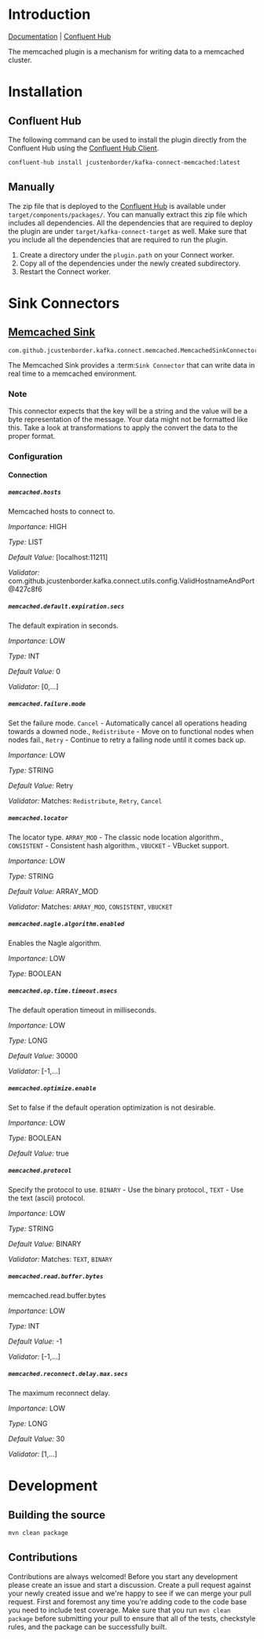 # Introduction
[Documentation](https://jcustenborder.github.io/kafka-connect-documentation/projects/kafka-connect-memcached) | [Confluent Hub](https://www.confluent.io/hub/jcustenborder/kafka-connect-memcached)

The memcached plugin is a mechanism for writing data to a memcached cluster.

# Installation

## Confluent Hub

The following command can be used to install the plugin directly from the Confluent Hub using the
[Confluent Hub Client](https://docs.confluent.io/current/connect/managing/confluent-hub/client.html).

```bash
confluent-hub install jcustenborder/kafka-connect-memcached:latest
```

## Manually

The zip file that is deployed to the [Confluent Hub](https://www.confluent.io/hub/jcustenborder/kafka-connect-memcached) is available under
`target/components/packages/`. You can manually extract this zip file which includes all dependencies. All the dependencies
that are required to deploy the plugin are under `target/kafka-connect-target` as well. Make sure that you include all the dependencies that are required
to run the plugin.

1. Create a directory under the `plugin.path` on your Connect worker.
2. Copy all of the dependencies under the newly created subdirectory.
3. Restart the Connect worker.



# Sink Connectors
## [Memcached Sink](https://jcustenborder.github.io/kafka-connect-documentation/projects/kafka-connect-memcached/sinks/MemcachedSinkConnector.html)

```
com.github.jcustenborder.kafka.connect.memcached.MemcachedSinkConnector
```

The Memcached Sink provides a :term:`Sink Connector` that can write data in real time to a memcached environment.
### Note

This connector expects that the key will be a string and the value will be a byte representation of the message. Your data might not be formatted like this. Take a look at transformations to apply the convert the data to the proper format.
### Configuration

#### Connection


##### `memcached.hosts`

Memcached hosts to connect to.

*Importance:* HIGH

*Type:* LIST

*Default Value:* [localhost:11211]

*Validator:* com.github.jcustenborder.kafka.connect.utils.config.ValidHostnameAndPort@427c8f6



##### `memcached.default.expiration.secs`

The default expiration in seconds.

*Importance:* LOW

*Type:* INT

*Default Value:* 0

*Validator:* [0,...]



##### `memcached.failure.mode`

Set the failure mode. `Cancel` - Automatically cancel all operations heading towards a downed node., `Redistribute` - Move on to functional nodes when nodes fail., `Retry` - Continue to retry a failing node until it comes back up.

*Importance:* LOW

*Type:* STRING

*Default Value:* Retry

*Validator:* Matches: ``Redistribute``, ``Retry``, ``Cancel``



##### `memcached.locator`

The locator type. `ARRAY_MOD` - The classic node location algorithm., `CONSISTENT` - Consistent hash algorithm., `VBUCKET` - VBucket support.

*Importance:* LOW

*Type:* STRING

*Default Value:* ARRAY_MOD

*Validator:* Matches: ``ARRAY_MOD``, ``CONSISTENT``, ``VBUCKET``



##### `memcached.nagle.algorithm.enabled`

Enables the Nagle algorithm.

*Importance:* LOW

*Type:* BOOLEAN



##### `memcached.op.time.timeout.msecs`

The default operation timeout in milliseconds.

*Importance:* LOW

*Type:* LONG

*Default Value:* 30000

*Validator:* [-1,...]



##### `memcached.optimize.enable`

Set to false if the default operation optimization is not desirable.

*Importance:* LOW

*Type:* BOOLEAN

*Default Value:* true



##### `memcached.protocol`

Specify the protocol to use. `BINARY` - Use the binary protocol., `TEXT` - Use the text (ascii) protocol.

*Importance:* LOW

*Type:* STRING

*Default Value:* BINARY

*Validator:* Matches: ``TEXT``, ``BINARY``



##### `memcached.read.buffer.bytes`

memcached.read.buffer.bytes

*Importance:* LOW

*Type:* INT

*Default Value:* -1

*Validator:* [-1,...]



##### `memcached.reconnect.delay.max.secs`

The maximum reconnect delay.

*Importance:* LOW

*Type:* LONG

*Default Value:* 30

*Validator:* [1,...]





# Development

## Building the source

```bash
mvn clean package
```

## Contributions

Contributions are always welcomed! Before you start any development please create an issue and
start a discussion. Create a pull request against your newly created issue and we're happy to see
if we can merge your pull request. First and foremost any time you're adding code to the code base
you need to include test coverage. Make sure that you run `mvn clean package` before submitting your
pull to ensure that all of the tests, checkstyle rules, and the package can be successfully built.